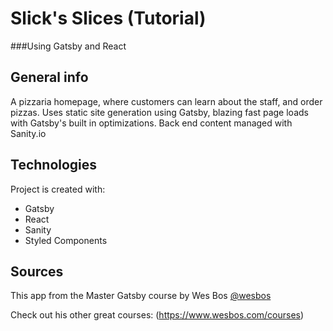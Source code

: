# Slick's Slices (Tutorial)
###Using Gatsby and React

## General info
A pizzaria homepage, where customers can learn about the staff, and order pizzas.
Uses static site generation using Gatsby, blazing fast page loads with Gatsby's built in optimizations.
Back end content managed with Sanity.io
	
## Technologies
Project is created with:
* Gatsby
* React
* Sanity
* Styled Components

## Sources
This app from the Master Gatsby course by Wes Bos [@wesbos](https://mastergatsby.com/)

Check out his other great courses: (https://www.wesbos.com/courses)
